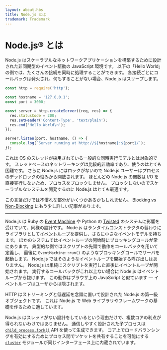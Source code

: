 ```yaml
---
layout: about.hbs
title: Node.js とは
trademark: Trademark
---
```


# <!-- About Node.js&reg; -->Node.js&reg; とは

<!--
As an asynchronous event driven JavaScript runtime, Node is designed to build
scalable network applications. In the following "hello world" example, many
connections can be handled concurrently. Upon each connection the callback is
fired, but if there is no work to be done Node is sleeping.
-->

Node.js はスケーラブルなネットワークアプリケーションを構築するために設計された非同期型のイベント駆動の JavaScript 環境です。
以下の「Hello World」の例では、たくさんの接続を同時に処理することができます。
各接続ごとにコールバックは発火され、何もすることがない場合、Node.js はスリープします。

```javascript
const http = require('http');

const hostname = '127.0.0.1';
const port = 3000;

const server = http.createServer((req, res) => {
  res.statusCode = 200;
  res.setHeader('Content-Type', 'text/plain');
  res.end('Hello World\n');
});

server.listen(port, hostname, () => {
  console.log(`Server running at http://${hostname}:${port}/`);
});
```

<!--
This is in contrast to today's more common concurrency model where OS threads
are employed. Thread-based networking is relatively inefficient and very
difficult to use. Furthermore, users of Node are free from worries of
dead-locking the process, since there are no locks. Almost no function in Node
directly performs I/O, so the process never blocks. Because nothing blocks,
scalable systems are very reasonable to develop in Node.
-->

これは OS のスレッドが採用されている一般的な同時実行モデルとは対象的です。
スレッドベースのネットワーキングは比較的非効率であり、使うのはとても困難です。
さらに Node.js にはロックがないので Node.js ユーザーはプロセスのデッドロックの悩みから開放されます。
ほとんどの Node.js の関数は I/O を直接実行しないため、プロセスをブロックしません。
ブロックしないのでスケーラブルなシステムを開発するのに Node.js はとても最適です。

<!--
If some of this language is unfamiliar, there is a full article on
[Blocking vs Non-Blocking][].
-->

この言葉だけでは不慣れな部分がいくつかあるかもしれません。
[Blocking vs Non-Blocking][] にもう少し詳しい記事があります。

---

<!--
Node is similar in design to, and influenced by, systems like Ruby's
[Event Machine][] or Python's [Twisted][]. Node takes the event model a bit
further, it presents an [event loop][] as a runtime construct instead of as a library. In other systems there is always a blocking call to start the
event-loop.
Typically behavior is defined through callbacks at the beginning of a script
and at the end starts a server through a blocking call like
`EventMachine::run()`. In Node there is no such start-the-event-loop call. Node
simply enters the event loop after executing the input script. Node exits the
event loop when there are no more callbacks to perform. This behavior is like
browser JavaScript — the event loop is hidden from the user.
-->

Node.js は Ruby の [Event Machine][] や Python の [Twisted][] のシステムに影響を受けていて、同様の設計です。
Node.js はランタイムコンストラクタの替わりにライブラリとして[イベントループ][]を提供し、さらに小さなイベントモデルを持ちます。
ほかのシステムではイベントループの開始時にブロッキングコールが常にあります。
典型的な例ではスクリプトの先頭で動作をコールバックを用いて定義し、
最後に `EventMachine::run()` のようなブロッキングコールでサーバを起動します。
Node.js ではそのようなイベントループを開始する呼び出しはありません。
Node.js は単純にスクリプトを実行した直後にイベントループが開始されます。
実行するコールバックがこれ以上ない場合に Node.js はイベントループから抜けます。
この動作はブラウザ上の JavaScript と似ています — イベントループはユーザからは隠されます。

<!--
HTTP is a first class citizen in Node, designed with streaming and low latency
in mind. This makes Node well suited for the foundation of a web library or
framework.
-->

HTTP はストリーミングと低遅延を念頭に置いて設計された Node.js の第一級オブジェクトです。
これは Node.js で Web ライブラリやフレームワークの基礎を作るために適しています。

<!--
Just because Node is designed without threads, doesn't mean you cannot take
advantage of multiple cores in your environment. Child processes can be spawned
by using our [`child_process.fork()`][] API, and are designed to be easy to
communicate with. Built upon that same interface is the [`cluster`][] module,
which allows you to share sockets between processes to enable load balancing
over your cores.
-->

Node.js はスレッドがない設計をしているという理由だけで、複数コアの利点が得られないわけではありません。
通信しやすく設計された子プロセスは [`child_process.fork()`][] API を使って生成できます。
コア上でロードバランシングを有効にするためにプロセス間でソケットを共有することを可能にする [`cluster`][] モジュールが同じインターフェース上に内蔵されています。

[Blocking vs Non-Blocking]: https://nodejs.org/en/docs/guides/blocking-vs-non-blocking/
[`child_process.fork()`]: https://nodejs.org/api/child_process.html#child_process_child_process_fork_modulepath_args_options
[`cluster`]: https://nodejs.org/api/cluster.html
[イベントループ]: https://nodejs.org/en/docs/guides/event-loop-timers-and-nexttick/
[Event Machine]: https://github.com/eventmachine/eventmachine
[Twisted]: https://twistedmatrix.com/trac/
